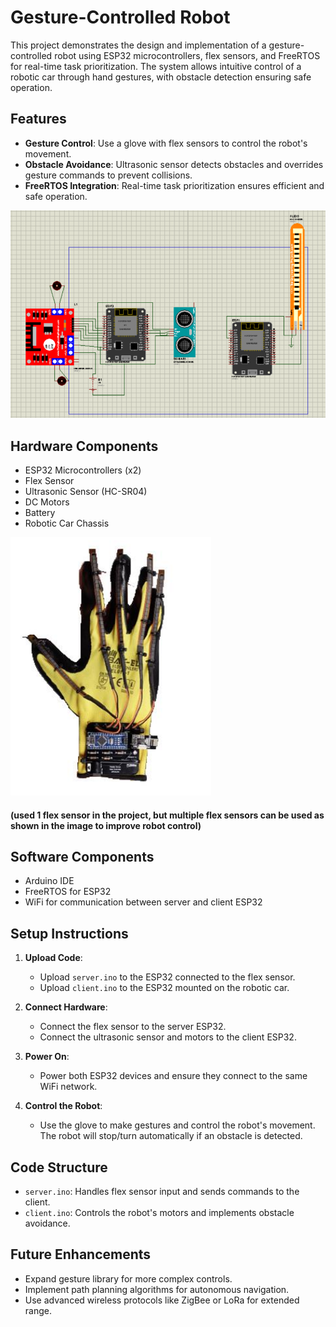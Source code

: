 # Gesture-Controlled Robot

This project demonstrates the design and implementation of a gesture-controlled robot using ESP32 microcontrollers, flex sensors, and FreeRTOS for real-time task prioritization. The system allows intuitive control of a robotic car through hand gestures, with obstacle detection ensuring safe operation.

## Features
- **Gesture Control**: Use a glove with flex sensors to control the robot's movement.
- **Obstacle Avoidance**: Ultrasonic sensor detects obstacles and overrides gesture commands to prevent collisions.
- **FreeRTOS Integration**: Real-time task prioritization ensures efficient and safe operation.

![Circuit](schematic.PNG)

## Hardware Components
- ESP32 Microcontrollers (x2)
- Flex Sensor
- Ultrasonic Sensor (HC-SR04)
- DC Motors
- Battery
- Robotic Car Chassis

![Glove](glove-prototype.PNG)
#### (used 1 flex sensor in the project, but multiple flex sensors can be used as shown in the image to improve robot control) ####

## Software Components
- Arduino IDE
- FreeRTOS for ESP32
- WiFi for communication between server and client ESP32

## Setup Instructions
1. **Upload Code**:
   - Upload `server.ino` to the ESP32 connected to the flex sensor.
   - Upload `client.ino` to the ESP32 mounted on the robotic car.

2. **Connect Hardware**:
   - Connect the flex sensor to the server ESP32.
   - Connect the ultrasonic sensor and motors to the client ESP32.

3. **Power On**:
   - Power both ESP32 devices and ensure they connect to the same WiFi network.

4. **Control the Robot**:
   - Use the glove to make gestures and control the robot's movement. The robot will stop/turn automatically if an obstacle is detected.

## Code Structure
- `server.ino`: Handles flex sensor input and sends commands to the client.
- `client.ino`: Controls the robot's motors and implements obstacle avoidance.

## Future Enhancements
- Expand gesture library for more complex controls.
- Implement path planning algorithms for autonomous navigation.
- Use advanced wireless protocols like ZigBee or LoRa for extended range.
